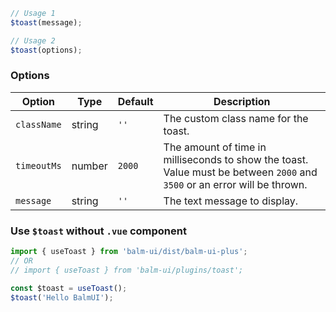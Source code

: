 ```js
// Usage 1
$toast(message);

// Usage 2
$toast(options);
```

### Options

| Option      | Type   | Default | Description                                                                                                               |
| ----------- | ------ | ------- | ------------------------------------------------------------------------------------------------------------------------- |
| `className` | string | `''`    | The custom class name for the toast.                                                                                      |
| `timeoutMs` | number | `2000`  | The amount of time in milliseconds to show the toast. Value must be between `2000` and `3500` or an error will be thrown. |
| `message`   | string | `''`    | The text message to display.                                                                                              |

### Use `$toast` without `.vue` component

```js
import { useToast } from 'balm-ui/dist/balm-ui-plus';
// OR
// import { useToast } from 'balm-ui/plugins/toast';

const $toast = useToast();
$toast('Hello BalmUI');
```
